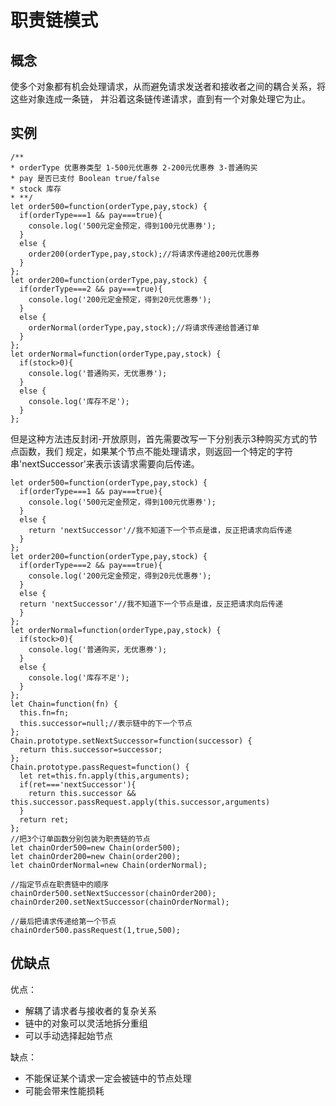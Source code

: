 # 职责链模式
## 概念
使多个对象都有机会处理请求，从而避免请求发送者和接收者之间的耦合关系，将这些对象连成一条链，
并沿着这条链传递请求，直到有一个对象处理它为止。

## 实例
```ecmascript 6
/**
* orderType 优惠券类型 1-500元优惠券 2-200元优惠券 3-普通购买
* pay 是否已支付 Boolean true/false
* stock 库存
* **/
let order500=function(orderType,pay,stock) {
  if(orderType===1 && pay===true){
  	console.log('500元定金预定，得到100元优惠券');
  }
  else {
  	order200(orderType,pay,stock);//将请求传递给200元优惠券
  }
};
let order200=function(orderType,pay,stock) {
  if(orderType===2 && pay===true){
  	console.log('200元定金预定，得到20元优惠券');
  }
  else {
  	orderNormal(orderType,pay,stock);//将请求传递给普通订单
  }
};
let orderNormal=function(orderType,pay,stock) {
  if(stock>0){
  	console.log('普通购买，无优惠券');
  }
  else {
  	console.log('库存不足');
  }
};
```
但是这种方法违反封闭-开放原则，首先需要改写一下分别表示3种购买方式的节点函数，我们
规定，如果某个节点不能处理请求，则返回一个特定的字符串'nextSuccessor'来表示该请求需要向后传递。
```ecmascript 6
let order500=function(orderType,pay,stock) {
  if(orderType===1 && pay===true){
  	console.log('500元定金预定，得到100元优惠券');
  }
  else {
  	return 'nextSuccessor'//我不知道下一个节点是谁，反正把请求向后传递
  }
};
let order200=function(orderType,pay,stock) {
  if(orderType===2 && pay===true){
  	console.log('200元定金预定，得到20元优惠券');
  }
  else {
  return 'nextSuccessor'//我不知道下一个节点是谁，反正把请求向后传递
  }
};
let orderNormal=function(orderType,pay,stock) {
  if(stock>0){
  	console.log('普通购买，无优惠券');
  }
  else {
  	console.log('库存不足');
  }
};
let Chain=function(fn) {
  this.fn=fn;
  this.successor=null;//表示链中的下一个节点
};
Chain.prototype.setNextSuccessor=function(successor) {
  return this.successor=successor;
};
Chain.prototype.passRequest=function() {
  let ret=this.fn.apply(this,arguments);
  if(ret==='nextSuccessor'){
  	return this.successor && this.successor.passRequest.apply(this.successor,arguments)
  }
  return ret;
};
//把3个订单函数分别包装为职责链的节点
let chainOrder500=new Chain(order500);
let chainOrder200=new Chain(order200);
let chainOrderNormal=new Chain(orderNormal);

//指定节点在职责链中的顺序
chainOrder500.setNextSuccessor(chainOrder200);
chainOrder200.setNextSuccessor(chainOrderNormal);

//最后把请求传递给第一个节点
chainOrder500.passRequest(1,true,500);
```

## 优缺点
优点：
+ 解耦了请求者与接收者的复杂关系
+ 链中的对象可以灵活地拆分重组
+ 可以手动选择起始节点

缺点：
+ 不能保证某个请求一定会被链中的节点处理
+ 可能会带来性能损耗